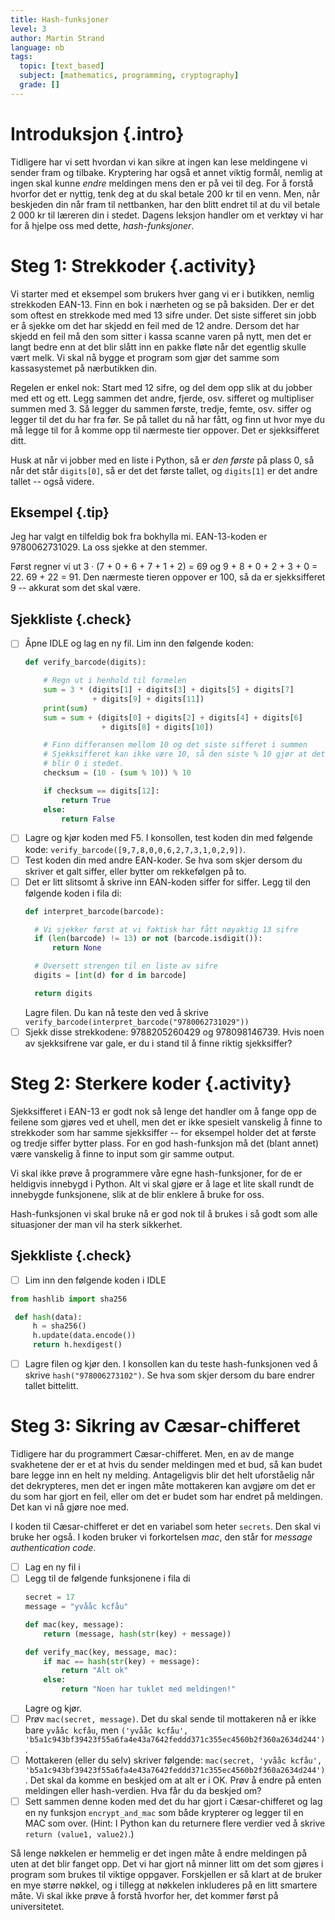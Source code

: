 ```yaml
---
title: Hash-funksjoner
level: 3
author: Martin Strand
language: nb
tags:
  topic: [text_based]
  subject: [mathematics, programming, cryptography]
  grade: []
---
```


# Introduksjon {.intro}

Tidligere har vi sett hvordan vi kan sikre at ingen kan lese meldingene
vi sender fram og tilbake. Kryptering har også et annet viktig formål,
nemlig at ingen skal kunne *endre* meldingen mens den er på vei til deg.
For å forstå hvorfor det er nyttig, tenk deg at du skal betale 200 kr
til en venn. Men, når beskjeden din når fram til nettbanken, har den
blitt endret til at du vil betale 2 000 kr til læreren din i stedet.
Dagens leksjon handler om et verktøy vi har for å hjelpe oss med dette,
*hash-funksjoner*.

# Steg 1: Strekkoder {.activity}

Vi starter med et eksempel som brukers hver gang vi er i butikken,
nemlig strekkoden EAN-13. Finn en bok i nærheten og se på baksiden. Der
er det som oftest en strekkode med med 13 sifre under. Det siste
sifferet sin jobb er å sjekke om det har skjedd en feil med de 12 andre.
Dersom det har skjedd en feil må den som sitter i kassa scanne varen på
nytt, men det er langt bedre enn at det blir slått inn en pakke fløte
når det egentlig skulle vært melk. Vi skal nå bygge et program som gjør
det samme som kassasystemet på nærbutikken din.

Regelen er enkel nok: Start med 12 sifre, og del dem opp slik at du
jobber med ett og ett. Legg sammen det andre, fjerde, osv. sifferet og
multipliser summen med 3. Så legger du sammen første, tredje, femte, osv.
siffer og legger til det du har fra før. Se på tallet du nå har fått, og
finn ut hvor mye du må legge til for å komme opp til nærmeste tier
oppover. Det er sjekksifferet ditt.

Husk at når vi jobber med en liste i Python, så er *den første* på plass
0, så når det står `digits[0]`, så er det det første tallet, og
`digits[1]` er det andre tallet -- også videre.

## Eksempel {.tip}

Jeg har valgt en tilfeldig bok fra bokhylla mi. EAN-13-koden er
9780062731029. La oss sjekke at den stemmer.

Først regner vi ut 3 · (7 + 0 + 6 + 7 + 1 + 2) = 69 og 9 + 8 + 0 + 2 +
3 + 0 = 22. 69 + 22 = 91. Den nærmeste tieren oppover er 100, så da er
sjekksifferet 9 -- akkurat som det skal være.

## Sjekkliste {.check}

- [ ] Åpne IDLE og lag en ny fil. Lim inn den følgende koden:
  ```python
  def verify_barcode(digits):

      # Regn ut i henhold til formelen
      sum = 3 * (digits[1] + digits[3] + digits[5] + digits[7]
                 + digits[9] + digits[11])
      print(sum)
      sum = sum + (digits[0] + digits[2] + digits[4] + digits[6]
                   + digits[8] + digits[10])

      # Finn differansen mellom 10 og det siste sifferet i summen
      # Sjekksifferet kan ikke være 10, så den siste % 10 gjør at det
      # blir 0 i stedet.
      checksum = (10 - (sum % 10)) % 10

      if checksum == digits[12]:
          return True
      else:
          return False
  ```
- [ ] Lagre og kjør koden med F5. I konsollen, test koden din med
      følgende kode: `verify_barcode([9,7,8,0,0,6,2,7,3,1,0,2,9])`.
- [ ] Test koden din med andre EAN-koder. Se hva som skjer dersom du
      skriver et galt siffer, eller bytter om rekkefølgen på to.
- [ ] Det er litt slitsomt å skrive inn EAN-koden siffer for siffer.
      Legg til den følgende koden i fila di:
  ```python
  def interpret_barcode(barcode):

    # Vi sjekker først at vi faktisk har fått nøyaktig 13 sifre
    if (len(barcode) != 13) or not (barcode.isdigit()):
        return None

    # Oversett strengen til en liste av sifre
    digits = [int(d) for d in barcode]

    return digits
  ```
  Lagre filen. Du kan nå teste den ved å skrive
  `verify_barcode(interpret_barcode("9780062731029"))`
- [ ] Sjekk disse strekkodene: 9788205260429 og 978098146739. Hvis noen
      av sjekksifrene var gale, er du i stand til å finne riktig sjekksiffer?

# Steg 2: Sterkere koder {.activity}

Sjekksifferet i EAN-13 er godt nok så lenge det handler om å fange opp
de feilene som gjøres ved et uhell, men det er ikke spesielt vanskelig å
finne to strekkoder som har samme sjekksiffer -- for eksempel holder det
at første og tredje siffer bytter plass. For en god hash-funksjon må det
(blant annet) være vanskelig å finne to input som gir samme output.

Vi skal ikke prøve å programmere våre egne hash-funksjoner, for de er
heldigvis innebygd i Python. Alt vi skal gjøre er å lage et lite skall
rundt de innebygde funksjonene, slik at de blir enklere å bruke for oss.

Hash-funksjonen vi skal bruke nå er god nok til å brukes i så godt som
alle situasjoner der man vil ha sterk sikkerhet.

## Sjekkliste {.check}

- [ ] Lim inn den følgende koden i IDLE
 ```python
 from hashlib import sha256

  def hash(data):
      h = sha256()
      h.update(data.encode())
      return h.hexdigest()
  ```
- [ ] Lagre filen og kjør den. I konsollen kan du teste hash-funksjonen
      ved å skrive `hash("978006273102")`. Se hva som skjer dersom du
      bare endrer tallet bittelitt.

# Steg 3: Sikring av Cæsar-chifferet

Tidligere har du programmert Cæsar-chifferet. Men, en av de mange
svakhetene der er et at hvis du sender meldingen med et bud, så kan
budet bare legge inn en helt ny melding. Antageligvis blir det helt
uforståelig når det dekrypteres, men det er ingen måte mottakeren kan
avgjøre om det er du som har gjort en feil, eller om det er budet som
har endret på meldingen. Det kan vi nå gjøre noe med.

I koden til Cæsar-chifferet er det en variabel som heter `secrets`. Den
skal vi bruke her også. I koden bruker vi forkortelsen *mac*, den står
for *message authentication code*.

- [ ] Lag en ny fil i
- [ ] Legg til de følgende funksjonene i fila di
  ```python
  secret = 17
  message = "yvååc kcfåu"

  def mac(key, message):
      return (message, hash(str(key) + message))

  def verify_mac(key, message, mac):
      if mac == hash(str(key) + message):
          return "Alt ok"
      else:
          return "Noen har tuklet med meldingen!"
  ```
  Lagre og kjør.
- [ ] Prøv `mac(secret, message)`. Det du skal sende til mottakeren nå
      er ikke bare `yvååc kcfåu`, men `('yvååc kcfåu',  'b5a1c943bf39423f55a6fa4e43a7642feddd371c355ec4560b2f360a2634d244')`.
- [ ] Mottakeren (eller du selv) skriver følgende:
      `mac(secret, 'yvååc kcfåu', 'b5a1c943bf39423f55a6fa4e43a7642feddd371c355ec4560b2f360a2634d244')`.
      Det skal da komme en beskjed om at alt er i OK. Prøv å endre på
      enten meldingen eller hash-verdien. Hva får du da beskjed om?
- [ ] Sett sammen denne koden med det du har gjort i Cæsar-chifferet
      og lag en ny funksjon `encrypt_and_mac` som både krypterer og
      legger til en MAC som over. (Hint: I Python kan du returnere flere
      verdier ved å skrive `return (value1, value2)`.)

Så lenge nøkkelen er hemmelig er det ingen måte å endre meldingen på
uten at det blir fanget opp. Det vi har gjort nå minner litt om det som
gjøres i program som brukes til viktige oppgaver. Forskjellen er så
klart at de bruker en mye større nøkkel, og i tillegg at nøkkelen
inkluderes på en litt smartere måte. Vi skal ikke prøve å forstå hvorfor
her, det kommer først på universitetet.
